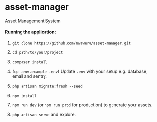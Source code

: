 # asset-manager

Asset Management System

#### Running the application:

1. `git clone https://github.com/nwaweru/asset-manager.git`

2. `cd path/to/your/project`

3. `composer install`

4. (`cp .env.example .env`) Update `.env` with your setup e.g. database, email and sentry.

5. `php artisan migrate:fresh --seed`

6. `npm install`

7. `npm run dev` (or `npm run prod` for production) to generate your assets.

8. `php artisan serve` and explore.
